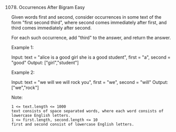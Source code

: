1078. Occurrences After Bigram
Easy

Given words first and second, consider occurrences in some text of the form "first second third", where second comes immediately after first, and third comes immediately after second.

For each such occurrence, add "third" to the answer, and return the answer.

 

Example 1:

Input: text = "alice is a good girl she is a good student", first = "a", second = "good"
Output: ["girl","student"]

Example 2:

Input: text = "we will we will rock you", first = "we", second = "will"
Output: ["we","rock"]

 

Note:

    1 <= text.length <= 1000
    text consists of space separated words, where each word consists of lowercase English letters.
    1 <= first.length, second.length <= 10
    first and second consist of lowercase English letters.

